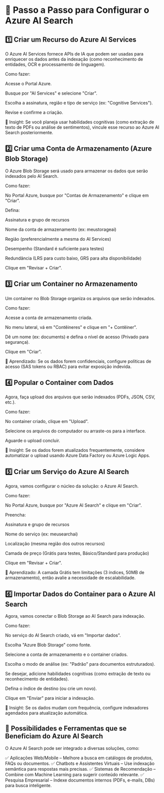 # 🔹 Passo a Passo para Configurar o Azure AI Search

## 1️⃣ Criar um Recurso do Azure AI Services
O Azure AI Services fornece APIs de IA que podem ser usadas para enriquecer os dados antes da indexação (como reconhecimento de entidades, OCR e processamento de linguagem).

Como fazer:

Acesse o Portal Azure.

Busque por "AI Services" e selecione "Criar".

Escolha a assinatura, região e tipo de serviço (ex: "Cognitive Services").

Revise e confirme a criação.

📌 Insight: Se você planeja usar habilidades cognitivas (como extração de texto de PDFs ou análise de sentimentos), vincule esse recurso ao Azure AI Search posteriormente.

## 2️⃣ Criar uma Conta de Armazenamento (Azure Blob Storage)
O Azure Blob Storage será usado para armazenar os dados que serão indexados pelo AI Search.

Como fazer:

No Portal Azure, busque por "Contas de Armazenamento" e clique em "Criar".

Defina:

Assinatura e grupo de recursos

Nome da conta de armazenamento (ex: meustorageai)

Região (preferencialmente a mesma do AI Services)

Desempenho (Standard é suficiente para testes)

Redundância (LRS para custo baixo, GRS para alta disponibilidade)

Clique em "Revisar + Criar".

## 3️⃣ Criar um Container no Armazenamento
Um container no Blob Storage organiza os arquivos que serão indexados.

Como fazer:

Acesse a conta de armazenamento criada.

No menu lateral, vá em "Contêineres" e clique em "+ Contêiner".

Dê um nome (ex: documents) e defina o nível de acesso (Privado para segurança).

Clique em "Criar".

📌 Aprendizado: Se os dados forem confidenciais, configure políticas de acesso (SAS tokens ou RBAC) para evitar exposição indevida.

## 4️⃣ Popular o Container com Dados
Agora, faça upload dos arquivos que serão indexados (PDFs, JSON, CSV, etc.).

Como fazer:

No container criado, clique em "Upload".

Selecione os arquivos do computador ou arraste-os para a interface.

Aguarde o upload concluir.

📌 Insight: Se os dados forem atualizados frequentemente, considere automatizar o upload usando Azure Data Factory ou Azure Logic Apps.

## 5️⃣ Criar um Serviço do Azure AI Search
Agora, vamos configurar o núcleo da solução: o Azure AI Search.

Como fazer:

No Portal Azure, busque por "Azure AI Search" e clique em "Criar".

Preencha:

Assinatura e grupo de recursos

Nome do serviço (ex: meusearchai)

Localização (mesma região dos outros recursos)

Camada de preço (Grátis para testes, Básico/Standard para produção)

Clique em "Revisar + Criar".

📌 Aprendizado: A camada Grátis tem limitações (3 índices, 50MB de armazenamento), então avalie a necessidade de escalabilidade.

## 6️⃣ Importar Dados do Container para o Azure AI Search
Agora, vamos conectar o Blob Storage ao AI Search para indexação.

Como fazer:

No serviço do AI Search criado, vá em "Importar dados".

Escolha "Azure Blob Storage" como fonte.

Selecione a conta de armazenamento e o container criados.

Escolha o modo de análise (ex: "Padrão" para documentos estruturados).

Se desejar, adicione habilidades cognitivas (como extração de texto ou reconhecimento de entidades).

Defina o índice de destino (ou crie um novo).

Clique em "Enviar" para iniciar a indexação.

📌 Insight: Se os dados mudam com frequência, configure indexadores agendados para atualização automática.

## 🚀 Possibilidades e Ferramentas que se Beneficiam do Azure AI Search
O Azure AI Search pode ser integrado a diversas soluções, como:

✅ Aplicações Web/Mobile – Melhore a busca em catálogos de produtos, FAQs ou documentos.
✅ Chatbots e Assistentes Virtuais – Use indexação semântica para respostas mais precisas.
✅ Sistemas de Recomendação – Combine com Machine Learning para sugerir conteúdo relevante.
✅ Pesquisa Empresarial – Indexe documentos internos (PDFs, e-mails, DBs) para busca inteligente.
